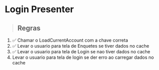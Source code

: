 # Login Presenter

> ## Regras
1. ✅ Chamar o LoadCurrentAccount com a chave correta
2. ✅ Levar o usuario para tela de Enquetes se tiver dados no cache
3. ✅ Levar o usuario para tela de Login se nao tiver dados no cache
4. Levar o usuario para tela de login se der erro ao carregar dados no cache